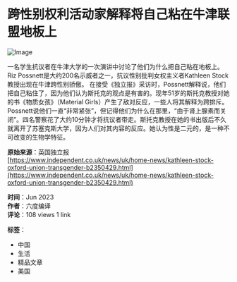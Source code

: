 # 跨性别权利活动家解释将自己粘在牛津联盟地板上

![Image](https://user_avatar/6do.world/brief/48/111713_2.png)

一名学生抗议者在牛津大学的一次演讲中讨论了他们为什么把自己粘在地板上。Riz Possnett是大约200名示威者之一，抗议性别批判女权主义者Kathleen Stock教授出现在牛津跨性别骄傲。 在接受《独立报》采访时，Possnett解释说，他们把自己粘住了，因为他们认为斯托克的观点是有害的。现年51岁的斯托克教授对她的书《物质女孩》（Material Girls）产生了敌对反应，一些人将其解释为跨排斥。Possnett说他们一直“非常紧张”，但记得他们为什么在那里，“由于肾上腺素而关闭”。四名警察花了大约10分钟才将抗议者带走。斯托克教授在她的书出版后不久就离开了苏塞克斯大学，因为人们对其内容的反应。她认为性是二元的，是一种不可改变的生物学特征。

**原始来源**：英国独立报  
[https://www.independent.co.uk/news/uk/home-news/kathleen-stock-oxford-union-transgender-b2350429.html](https://www.independent.co.uk/news/uk/home-news/kathleen-stock-oxford-union-transgender-b2350429.html)

**时间**：Jun 2023  
**作者**：六度编译  
**评论**：108 views 1 link  

**标签**：  
- 中国  
- 生活  
- 精品文章  
- 美国  